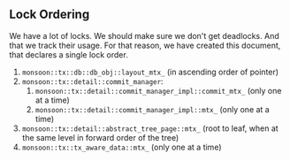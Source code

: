 Lock Ordering
----

We have a lot of locks.
We should make sure we don't get deadlocks.
And that we track their usage.
For that reason, we have created this document, that declares a single lock order.

1. `monsoon::tx::db::db_obj::layout_mtx_` (in ascending order of pointer)
2. `monsoon::tx::detail::commit_manager`:
    1. `monsoon::tx::detail::commit_manager_impl::commit_mtx_` (only one at a time)
    2. `monsoon::tx::detail::commit_manager_impl::mtx_` (only one at a time)
3. `monsoon::tx::detail::abstract_tree_page::mtx_` (root to leaf, when at the same level in forward order of the tree)
4. `monsoon::tx::tx_aware_data::mtx_` (only one at a time)

